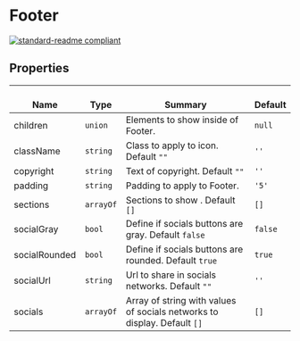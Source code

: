 # Footer
  [![standard-readme compliant](https://img.shields.io/badge/standard--readme-OK-green.svg?style=flat-square)](https://github.com/RichardLitt/standard-readme)
  

  ## Properties
  | </br>Name | </br>Type | </br>Summary | </br>Default | 
| ---- | ---- | ---- | ---- |
| children | `union` | Elements to show inside of Footer. | `null` |
| className | `string` | Class to apply to icon. Default `""` | `''` |
| copyright | `string` | Text of copyright. Default `""` | `''` |
| padding | `string` | Padding to apply to Footer. | `'5'` |
| sections | `arrayOf` | Sections to show . Default `[]` | `[]` |
| socialGray | `bool` | Define if socials buttons are gray. Default `false` | `false` |
| socialRounded | `bool` | Define if socials buttons are rounded. Default `true` | `true` |
| socialUrl | `string` | Url to share in socials networks. Default `""` | `''` |
| socials | `arrayOf` | Array of string with values of socials networks to display. Default `[]` | `[]` |